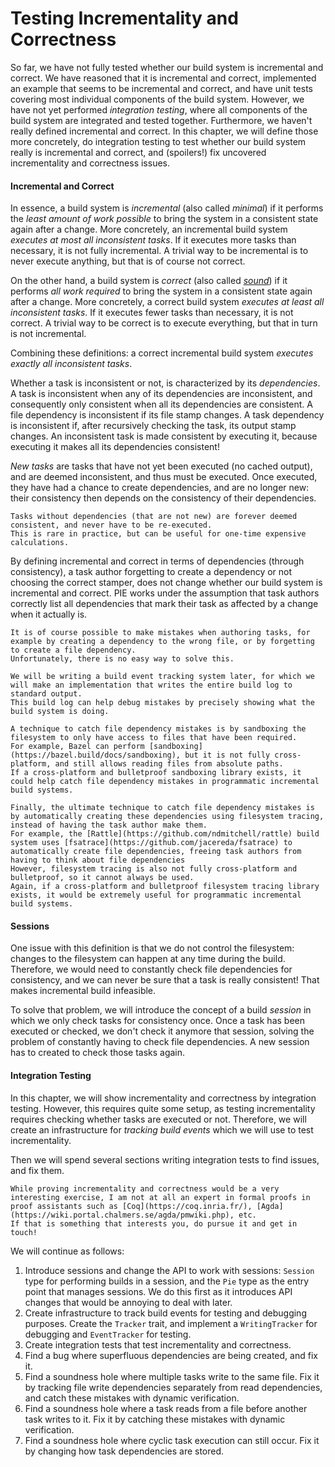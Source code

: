 # Testing Incrementality and Correctness

So far, we have not fully tested whether our build system is incremental and correct.
We have reasoned that it is incremental and correct, implemented an example that seems to be incremental and correct, and have unit tests covering most individual components of the build system.
However, we have not yet performed _integration testing_, where all components of the build system are integrated and tested together.
Furthermore, we haven't really defined incremental and correct.
In this chapter, we will define those more concretely, do integration testing to test whether our build system really is incremental and correct, and (spoilers!) fix uncovered incrementality and correctness issues.

#### Incremental and Correct

In essence, a build system is _incremental_ (also called _minimal_) if it performs the _least amount of work possible_ to bring the system in a consistent state again after a change.
More concretely, an incremental build system _executes at most all inconsistent tasks_.
If it executes more tasks than necessary, it is not fully incremental.
A trivial way to be incremental is to never execute anything, but that is of course not correct.

On the other hand, a build system is _correct_ (also called [_sound_](https://en.wikipedia.org/wiki/Soundness)) if it performs _all work required_ to bring the system in a consistent state again after a change.
More concretely, a correct build system _executes at least all inconsistent tasks_.
If it executes fewer tasks than necessary, it is not correct.
A trivial way to be correct is to execute everything, but that in turn is not incremental.

Combining these definitions: a correct incremental build system _executes exactly all inconsistent tasks_.

Whether a task is inconsistent or not, is characterized by its _dependencies_.
A task is inconsistent when any of its dependencies are inconsistent, and consequently only consistent when all its dependencies are consistent.
A file dependency is inconsistent if its file stamp changes.
A task dependency is inconsistent if, after recursively checking the task, its output stamp changes.
An inconsistent task is made consistent by executing it, because executing it makes all its dependencies consistent!

_New tasks_ are tasks that have not yet been executed (no cached output), and are deemed inconsistent, and thus must be executed.
Once executed, they have had a chance to create dependencies, and are no longer new: their consistency then depends on the consistency of their dependencies.

```admonish info title="Tasks Without Dependencies" collapsible=true
Tasks without dependencies (that are not new) are forever deemed consistent, and never have to be re-executed.
This is rare in practice, but can be useful for one-time expensive calculations.
```

[//]: # (The recursive nature of checking task dependencies ensures that indirect changes can affect tasks and cause them to be correctly executed.)
By defining incremental and correct in terms of dependencies (through consistency), a task author forgetting to create a dependency or not choosing the correct stamper, does not change whether our build system is incremental and correct.
PIE works under the assumption that task authors correctly list all dependencies that mark their task as affected by a change when it actually is. 

```admonish info title="Preventing Task Authoring Mistakes" collapsible=true
It is of course possible to make mistakes when authoring tasks, for example by creating a dependency to the wrong file, or by forgetting to create a file dependency.
Unfortunately, there is no easy way to solve this.

We will be writing a build event tracking system later, for which we will make an implementation that writes the entire build log to standard output.
This build log can help debug mistakes by precisely showing what the build system is doing.

A technique to catch file dependency mistakes is by sandboxing the filesystem to only have access to files that have been required.
For example, Bazel can perform [sandboxing](https://bazel.build/docs/sandboxing), but it is not fully cross-platform, and still allows reading files from absolute paths.
If a cross-platform and bulletproof sandboxing library exists, it could help catch file dependency mistakes in programmatic incremental build systems.

Finally, the ultimate technique to catch file dependency mistakes is by automatically creating these dependencies using filesystem tracing, instead of having the task author make them.
For example, the [Rattle](https://github.com/ndmitchell/rattle) build system uses [fsatrace](https://github.com/jacereda/fsatrace) to automatically create file dependencies, freeing task authors from having to think about file dependencies
However, filesystem tracing is also not fully cross-platform and bulletproof, so it cannot always be used.
Again, if a cross-platform and bulletproof filesystem tracing library exists, it would be extremely useful for programmatic incremental build systems.
```

#### Sessions

One issue with this definition is that we do not control the filesystem: changes to the filesystem can happen at any time during the build.
Therefore, we would need to constantly check file dependencies for consistency, and we can never be sure that a task is really consistent!
That makes incremental build infeasible.

To solve that problem, we will introduce the concept of a build _session_ in which we only check tasks for consistency once.
Once a task has been executed or checked, we don't check it anymore that session, solving the problem of constantly having to check file dependencies.
A new session has to created to check those tasks again.

#### Integration Testing

In this chapter, we will show incrementality and correctness by integration testing.
However, this requires quite some setup, as testing incrementality requires checking whether tasks are executed or not.
Therefore, we will create an infrastructure for _tracking build events_ which we will use to test incrementality.

Then we will spend several sections writing integration tests to find issues, and fix them.

```admonish question title="Proving Incrementality and Correctness?" collapsible=true
While proving incrementality and correctness would be a very interesting exercise, I am not at all an expert in formal proofs in proof assistants such as [Coq](https://coq.inria.fr/), [Agda](https://wiki.portal.chalmers.se/agda/pmwiki.php), etc.
If that is something that interests you, do pursue it and get in touch!
```

We will continue as follows:

1) Introduce sessions and change the API to work with sessions: `Session` type for performing builds in a session, and the `Pie` type as the entry point that manages sessions. We do this first as it introduces API changes that would be annoying to deal with later.
2) Create infrastructure to track build events for testing and debugging purposes. Create the `Tracker` trait, and implement a `WritingTracker` for debugging and `EventTracker` for testing.
3) Create integration tests that test incrementality and correctness.
4) Find a bug where superfluous dependencies are being created, and fix it.
5) Find a soundness hole where multiple tasks write to the same file. Fix it by tracking file write dependencies separately from read dependencies, and catch these mistakes with dynamic verification.
6) Find a soundness hole where a task reads from a file before another task writes to it. Fix it by catching these mistakes with dynamic verification.
7) Find a soundness hole where cyclic task execution can still occur. Fix it by changing how task dependencies are stored.
